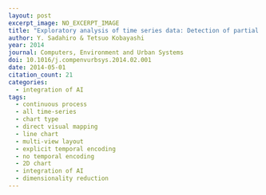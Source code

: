 ```yaml
---
layout: post
excerpt_image: NO_EXCERPT_IMAGE
title: "Exploratory analysis of time series data: Detection of partial similarities, clustering, and visualization"
author: Y. Sadahiro & Tetsuo Kobayashi
year: 2014
journal: Computers, Environment and Urban Systems
doi: 10.1016/j.compenvurbsys.2014.02.001
date: 2014-05-01
citation_count: 21
categories:
  - integration of AI
tags:
  - continuous process
  - all time-series
  - chart type
  - direct visual mapping
  - line chart
  - multi-view layout
  - explicit temporal encoding
  - no temporal encoding
  - 2D chart
  - integration of AI
  - dimensionality reduction
---
```

